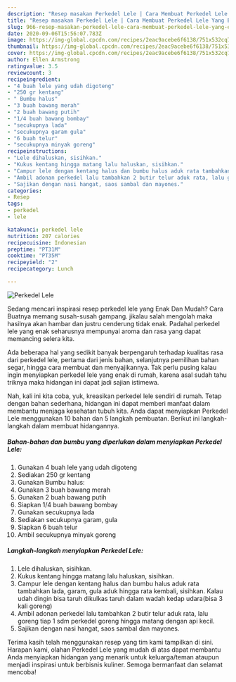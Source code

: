 ```yaml
---
description: "Resep masakan Perkedel Lele | Cara Membuat Perkedel Lele Yang Enak Banget"
title: "Resep masakan Perkedel Lele | Cara Membuat Perkedel Lele Yang Enak Banget"
slug: 966-resep-masakan-perkedel-lele-cara-membuat-perkedel-lele-yang-enak-banget
date: 2020-09-06T15:56:07.783Z
image: https://img-global.cpcdn.com/recipes/2eac9acebe6f6138/751x532cq70/perkedel-lele-foto-resep-utama.jpg
thumbnail: https://img-global.cpcdn.com/recipes/2eac9acebe6f6138/751x532cq70/perkedel-lele-foto-resep-utama.jpg
cover: https://img-global.cpcdn.com/recipes/2eac9acebe6f6138/751x532cq70/perkedel-lele-foto-resep-utama.jpg
author: Ellen Armstrong
ratingvalue: 3.5
reviewcount: 3
recipeingredient:
- "4 buah lele yang udah digoteng"
- "250 gr kentang"
- " Bumbu halus"
- "3 buah bawang merah"
- "2 buah bawang putih"
- "1/4 buah bawang bombay"
- "secukupnya lada"
- "secukupnya garam gula"
- "6 buah telur"
- "secukupnya minyak goreng"
recipeinstructions:
- "Lele dihaluskan, sisihkan."
- "Kukus kentang hingga matang lalu haluskan, sisihkan."
- "Campur lele dengan kentang halus dan bumbu halus aduk rata tambahkan lada, garam, gula aduk hingga rata kembali, sisihkan. Kalau udah dingin bisa taruh dikulkas taruh dalam wadah kedap udara(bisa 3 kali goreng)"
- "Ambil adonan perkedel lalu tambahkan 2 butir telur aduk rata, lalu goreng tiap 1 sdm perkedel goreng hingga matang dengan api kecil."
- "Sajikan dengan nasi hangat, saos sambal dan mayones."
categories:
- Resep
tags:
- perkedel
- lele

katakunci: perkedel lele 
nutrition: 207 calories
recipecuisine: Indonesian
preptime: "PT31M"
cooktime: "PT35M"
recipeyield: "2"
recipecategory: Lunch

---
```



![Perkedel Lele](https://img-global.cpcdn.com/recipes/2eac9acebe6f6138/751x532cq70/perkedel-lele-foto-resep-utama.jpg)

Sedang mencari inspirasi resep perkedel lele yang Enak Dan Mudah? Cara Buatnya memang susah-susah gampang. jikalau salah mengolah maka hasilnya akan hambar dan justru cenderung tidak enak. Padahal perkedel lele yang enak seharusnya mempunyai aroma dan rasa yang dapat memancing selera kita.

Ada beberapa hal yang sedikit banyak berpengaruh terhadap kualitas rasa dari perkedel lele, pertama dari jenis bahan, selanjutnya pemilihan bahan segar, hingga cara membuat dan menyajikannya. Tak perlu pusing kalau ingin menyiapkan perkedel lele yang enak di rumah, karena asal sudah tahu triknya maka hidangan ini dapat jadi sajian istimewa.




Nah, kali ini kita coba, yuk, kreasikan perkedel lele sendiri di rumah. Tetap dengan bahan sederhana, hidangan ini dapat memberi manfaat dalam membantu menjaga kesehatan tubuh kita. Anda dapat menyiapkan Perkedel Lele menggunakan 10 bahan dan 5 langkah pembuatan. Berikut ini langkah-langkah dalam membuat hidangannya.

<!--inarticleads1-->

##### Bahan-bahan dan bumbu yang diperlukan dalam menyiapkan Perkedel Lele:

1. Gunakan 4 buah lele yang udah digoteng
1. Sediakan 250 gr kentang
1. Gunakan  Bumbu halus:
1. Gunakan 3 buah bawang merah
1. Gunakan 2 buah bawang putih
1. Siapkan 1/4 buah bawang bombay
1. Gunakan secukupnya lada
1. Sediakan secukupnya garam, gula
1. Siapkan 6 buah telur
1. Ambil secukupnya minyak goreng




<!--inarticleads2-->

##### Langkah-langkah menyiapkan Perkedel Lele:

1. Lele dihaluskan, sisihkan.
1. Kukus kentang hingga matang lalu haluskan, sisihkan.
1. Campur lele dengan kentang halus dan bumbu halus aduk rata tambahkan lada, garam, gula aduk hingga rata kembali, sisihkan. Kalau udah dingin bisa taruh dikulkas taruh dalam wadah kedap udara(bisa 3 kali goreng)
1. Ambil adonan perkedel lalu tambahkan 2 butir telur aduk rata, lalu goreng tiap 1 sdm perkedel goreng hingga matang dengan api kecil.
1. Sajikan dengan nasi hangat, saos sambal dan mayones.




Terima kasih telah menggunakan resep yang tim kami tampilkan di sini. Harapan kami, olahan Perkedel Lele yang mudah di atas dapat membantu Anda menyiapkan hidangan yang menarik untuk keluarga/teman ataupun menjadi inspirasi untuk berbisnis kuliner. Semoga bermanfaat dan selamat mencoba!
